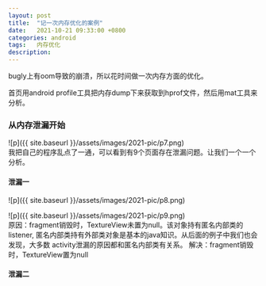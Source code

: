 ```yaml
---
layout: post
title:  "记一次内存优化的案例"
date:   2021-10-21 09:33:00 +0800
categories: android
tags:   内存优化
description:
---
```


bugly上有oom导致的崩溃，所以花时间做一次内存方面的优化。

首页用android profile工具把内存dump下来获取到hprof文件，然后用mat工具来分析。

### 从内存泄漏开始
![p]({{ site.baseurl }}/assets/images/2021-pic/p7.png)   
我把自己的程序乱点了一通，可以看到有9个页面存在泄漏问题。让我们一个一个分析。

#### 泄漏一
![p]({{ site.baseurl }}/assets/images/2021-pic/p8.png)  

![p]({{ site.baseurl }}/assets/images/2021-pic/p9.png)    
原因：fragment销毁时，TextureView未置为null。该对象持有匿名内部类的listener,
匿名内部类持有外部类对象是基本的java知识。从后面的例子中我们也会发现，大多数
activity泄漏的原因都和匿名内部类有关系。
解决：fragment销毁时，TextureView置为null

#### 泄漏二  
